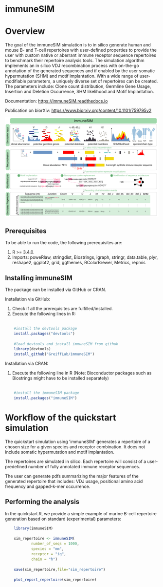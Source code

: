 # immuneSIM

Overview
========

The goal of the immuneSIM simulation is to in silico generate human and mouse B- and T-cell repertoires with user-defined properties to provide the user with custom native or aberrant immune receptor sequence repertoires to benchmark their repertoire analysis tools.
The simulation algorithm implements an in silico VDJ recombination process with on-the-go annotation of the generated sequences and if enabled by the user somatic hypermutation (SHM) and motif implantation. With a wide range of user-modifiable parameters, a uniquely diverse set of repertoires can be created. The parameters include: Clone count distribution, Germline Gene Usage, Insertion and Deletion Occurrence, SHM likelihood and Motif Implantation.

Documentation: https://immuneSIM.readthedocs.io

Publication on biorXiv: https://www.biorxiv.org/content/10.1101/759795v2

![alt text](https://github.com/GreiffLab/immuneSIM/blob/master/docs/source/images/immuneSIM_fig1A.png)



Prerequisites
-------------

To be able to run the code, the following prerequisites are:

1.  R >= 3.4.0.
2.  Imports: poweRlaw, stringdist, Biostrings, igraph, stringr, data.table, plyr, reshape2, ggplot2, grid, ggthemes, RColorBrewer, Metrics, repmis


Installing immuneSIM
--------------------

The package can be installed via GitHub or CRAN.

Installation via GitHub:
1.  Check if all the prerequisites are fulfilled/installed.
2.  Execute the following lines in R:

```r

    #install the devtools package
    install.packages("devtools")
    
    #load devtools and install immuneSIM from github 
    library(devtools)
    install_github("GreiffLab/immuneSIM")
```    

Installation via CRAN:
1. Execute the following line in R 
(Note: Bioconductor packages such as Biostrings might have to be installed separately)

```r

    #install the immuneSIM package
    install.packages("immuneSIM")

```    

Workflow of the quickstart simulation
=========================================

The quickstart simulation using 'immuneSIM' generates a repertoire of a chosen size for a given species and receptor combination. It does not include somatic hypermutation and motif implantation.

The repertoires are simulated in silico. Each repertoire will consist of a user-predefined number of fully
annotated immune receptor sequences. 

The user can generate pdfs summarizing the major features of the generated repertoire that includes: VDJ usage, positional amino acid frequency and gapped-k-mer occurrence.


Performing the analysis
-----------------------

In the quickstart.R, we provide a simple example of murine B-cell repertoire generation based on standard (experimental) parameters:

```r
    library(immuneSIM)

    sim_repertoire <- immuneSIM(
            number_of_seqs = 1000,
            species = "mm",
            receptor = "ig",
            chain = "h")

    save(sim_repertoire,file="sim_repertoire")

    plot_report_repertoire(sim_repertoire)

```
